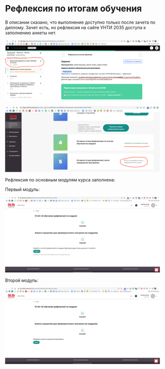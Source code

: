 # Рефлексия по итогам обучения

В описании сказано, что выполнение доступно только после зачета по диплому. Зачет есть, 
но рефлексия на сайте УНТИ 2035 доступа к заполнению анкеты нет.

![](images/full_reflection_rules.png)

![](images/full_reflection_no_access.png)

Рефлексия по основным модулям курса заполнена:

Первый модуль:

![](images/reflection1.png)

Второй модуль:

![](images/reflection2.png)